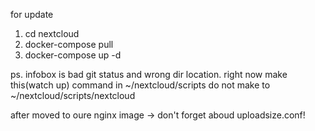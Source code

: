 for update 
1) cd nextcloud
2) docker-compose pull
3) docker-compose up -d

ps. infobox is bad git status and wrong dir location. 
right now make this(watch up) command in ~/nextcloud/scripts do not make to ~/nextcloud/scripts/nextcloud

after moved to oure nginx image -> don't forget aboud uploadsize.conf!
